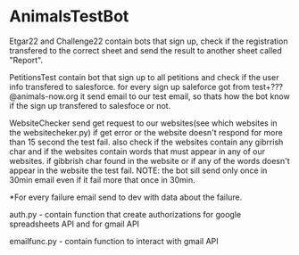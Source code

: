 # AnimalsTestBot

Etgar22 and Challenge22 contain bots that sign up, check if the registration transfered to the correct sheet and send the result to another sheet called "Report".

PetitionsTest contain bot that sign up to all petitions and check if the user info transfered to salesforce.
for every sign up saleforce got from test+???@animals-now.org it send email to our test email, so thats how the bot know if the sign up transfered to salesfoce or not.

WebsiteChecker send get request to our websites(see which websites in the websitecheker.py) if get error or the website doesn't respond for more than 15 second the test fail. also check if the websites contain any gibrrish char and if the websites contain words that must appear in any of our websites. if gibbrish char found in the website or if any of the words doesn't appear in the website the test fail. NOTE: the bot sill send only once in 30min email even if it fail more that once in 30min.

*For every failure email send to dev with data about the failure.

auth.py - contain function that create authorizations for google spreadsheets API and for gmail API

emailfunc.py - contain function to interact with gmail API
